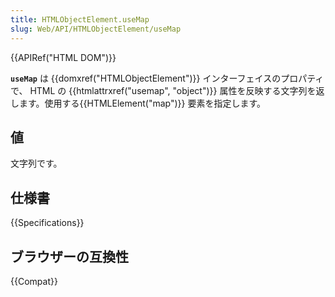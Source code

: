 ```yaml
---
title: HTMLObjectElement.useMap
slug: Web/API/HTMLObjectElement/useMap
---
```

{{APIRef("HTML DOM")}}

**`useMap`** は {{domxref("HTMLObjectElement")}} インターフェイスのプロパティで、 HTML の {{htmlattrxref("usemap", "object")}} 属性を反映する文字列を返します。使用する{{HTMLElement("map")}} 要素を指定します。

## 値

文字列です。

## 仕様書

{{Specifications}}

## ブラウザーの互換性

{{Compat}}
